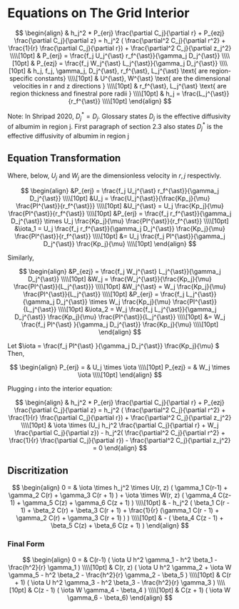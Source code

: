 # Equations on The Grid Interior

$$
\begin{align}
& h_j^2 * P_{erj} \frac{\partial C_j}{\partial r} + P_{ezj} \frac{\partial C_j}{\partial z} = h_j^2
( \frac{\partial^2 C_j}{\partial r^2} + \frac{1}{r} \frac{\partial C_j}{\partial r}) + \frac{\partial^2 C_j}{\partial z_j^2} \\\\[10pt]
& P_{erj} = \frac{f_j U_j^{\ast} r_f^{\ast}}{\gamma_j D_j^{\ast}} \\\\[10pt]
& P_{ezj} = \frac{f_j W_j^{\ast} L_j^{\ast}}{\gamma_j D_j^{\ast}} \\\\[10pt]
& h_j, f_j, \gamma_j, D_j^{\ast}, r_f^{\ast}, L_j^{\ast} \text{ are region-specific constants} \\\\[10pt]
& U^{\ast}, W^{\ast} \text{ are the dimensional velocities in r and z directions } \\\\[10pt]
& r_f^{\ast}, L_j^{\ast} \text{ are region thickness and finestral pore radii } \\\\[10pt]
& h_j = \frac{L_j^{\ast}}{r_f^{\ast}} \\\\[10pt]
\end{align}
$$
  
Note: In Shripad 2020, $D_j^{\ast} = D_j$. Glossary states $D_j$ is the effective diffusivity of albumim in region j. First paragraph of section 2.3 also states  $D_j^{\ast}$ is the effective diffusivity of albumim in region j

## Equation Transformation  

Where, below, $U_j$ and $W_j$ are the dimensionless velocity in $r, j$ respectivly.   

$$
\begin{align}
&P_{erj} = \frac{f_j U_j^{\ast} r_f^{\ast}}{\gamma_j D_j^{\ast}} \\\\[10pt]
&U_j = \frac{U_j^{\ast}}{\frac{Kp_j}{\mu} \frac{Pl^{\ast}}{r_f^{\ast}}} \\\\[10pt]
&U_j^{\ast} = U_j \frac{Kp_j}{\mu} \frac{Pl^{\ast}}{r_f^{\ast}} \\\\[10pt]
&P_{erj} =  \frac{f_j r_f^{\ast}}{\gamma_j D_j^{\ast}} \times U_j \frac{Kp_j}{\mu} \frac{Pl^{\ast}}{r_f^{\ast}}  \\\\[10pt]
&\iota_1 =  U_j \frac{f_j r_f^{\ast}}{\gamma_j D_j^{\ast}} \frac{Kp_j}{\mu} \frac{Pl^{\ast}}{r_f^{\ast}} \\\\[10pt]
&=  U_j \frac{f_j Pl^{\ast}}{\gamma_j D_j^{\ast}} \frac{Kp_j}{\mu}  \\\\[10pt]
\end{align}
$$ 

Similarly,  

$$
\begin{align}
&P_{ezj} = \frac{f_j W_j^{\ast} L_j^{\ast}}{\gamma_j D_j^{\ast}} \\\\[10pt]
&W_j = \frac{W_j^{\ast}}{\frac{Kp_j}{\mu} \frac{Pl^{\ast}}{L_j^{\ast}}} \\\\[10pt]
&W_j^{\ast} = W_j \frac{Kp_j}{\mu} \frac{Pl^{\ast}}{L_j^{\ast}} \\\\[10pt]
&P_{erj} =  \frac{f_j L_j^{\ast}}{\gamma_j D_j^{\ast}} \times W_j \frac{Kp_j}{\mu} \frac{Pl^{\ast}}{L_j^{\ast}}  \\\\[10pt]
&\iota_2 =  W_j \frac{f_j L_j^{\ast}}{\gamma_j D_j^{\ast}} \frac{Kp_j}{\mu} \frac{Pl^{\ast}}{L_j^{\ast}} \\\\[10pt]
&=  W_j \frac{f_j Pl^{\ast} }{\gamma_j D_j^{\ast}} \frac{Kp_j}{\mu}  \\\\[10pt]
\end{align}
$$ 

Let $\iota = \frac{f_j Pl^{\ast} }{\gamma_j D_j^{\ast}} \frac{Kp_j}{\mu} $  
Then, 

$$
\begin{align}
P_{erj} = & U_j \times \iota   \\\\[10pt]
P_{ezj} = & W_j \times \iota   \\\\[10pt]
\end{align}
$$ 


Plugging $\iota$ into the interior equation:  

$$
\begin{align}
& h_j^2 * P_{erj} \frac{\partial C_j}{\partial r} + P_{ezj} \frac{\partial C_j}{\partial z} = h_j^2
( \frac{\partial^2 C_j}{\partial r^2} + \frac{1}{r} \frac{\partial C_j}{\partial r}) + \frac{\partial^2 C_j}{\partial z_j^2} \\\\[10pt]
& \iota \times (U_j h_j^2 \frac{\partial C_j}{\partial r} +  W_j \frac{\partial C_j}{\partial z}) - 
h_j^2( \frac{\partial^2 C_j}{\partial r^2} + \frac{1}{r} \frac{\partial C_j}{\partial r}) - \frac{\partial^2 C_j}{\partial z_j^2} = 0
\end{align}
$$ 

## Discritization 

$$
\begin{align}
0 = & \iota \times h_j^2 \times U(r, z) ( \gamma_1 C(r-1) + \gamma_2 C(r) + \gamma_3 C(r + 1) ) + \iota \times W(r, z) ( \gamma_4 C(z-1) + \gamma_5 C(z) + \gamma_6 C(z + 1) ) \\\\[10pt]  
& - h_j^2 ( \beta_1 C(r - 1) + \beta_2 C(r) + \beta_3 C(r + 1) + \frac{1}{r} (\gamma_1 C(r - 1) + \gamma_2 C(r) + \gamma_3 C(r + 1) ) ) \\\\[10pt]  
& - ( \beta_4 C(z - 1) + \beta_5 C(z) + \beta_6 C(z + 1) )
\end{align}
$$

### Final Form  

$$
\begin{align}
0 = & C(r-1) ( \iota U h^2 \gamma_1 - h^2 \beta_1 - \frac{h^2}{r} \gamma_1 )  \\\\[10pt]  
& C(r, z) ( \iota U h^2 \gamma_2 + \iota W \gamma_5 - h^2 \beta_2 - \frac{h^2}{r} \gamma_2 - \beta_5 )  \\\\[10pt]  
& C(r + 1) ( \iota U h^2 \gamma_3 - h^2 \beta_3 - \frac{h^2}{r} \gamma_3 )  \\\\[10pt]  
& C(z - 1) ( \iota W \gamma_4 - \beta_4 )  \\\\[10pt]  
& C(z + 1) ( \iota W \gamma_6 - \beta_6)
\end{align} 
$$

